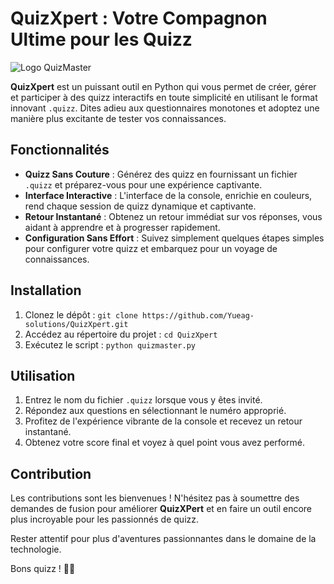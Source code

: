 # QuizXpert : Votre Compagnon Ultime pour les Quizz

![Logo QuizMaster](quizmaster_logo.png)

**QuizXpert** est un puissant outil en Python qui vous permet de créer, gérer et participer à des quizz interactifs en toute simplicité en utilisant le format innovant `.quizz`. Dites adieu aux questionnaires monotones et adoptez une manière plus excitante de tester vos connaissances.

## Fonctionnalités

- **Quizz Sans Couture** : Générez des quizz en fournissant un fichier `.quizz` et préparez-vous pour une expérience captivante.
- **Interface Interactive** : L'interface de la console, enrichie en couleurs, rend chaque session de quizz dynamique et captivante.
- **Retour Instantané** : Obtenez un retour immédiat sur vos réponses, vous aidant à apprendre et à progresser rapidement.
- **Configuration Sans Effort** : Suivez simplement quelques étapes simples pour configurer votre quizz et embarquez pour un voyage de connaissances.

## Installation

1. Clonez le dépôt : `git clone https://github.com/Yueag-solutions/QuizXpert.git`
2. Accédez au répertoire du projet : `cd QuizXpert`
3. Exécutez le script : `python quizmaster.py`

## Utilisation

1. Entrez le nom du fichier `.quizz` lorsque vous y êtes invité.
2. Répondez aux questions en sélectionnant le numéro approprié.
3. Profitez de l'expérience vibrante de la console et recevez un retour instantané.
4. Obtenez votre score final et voyez à quel point vous avez performé.

## Contribution

Les contributions sont les bienvenues ! N'hésitez pas à soumettre des demandes de fusion pour améliorer **QuizXPert** et en faire un outil encore plus incroyable pour les passionnés de quizz.

Rester attentif pour plus d'aventures passionnantes dans le domaine de la technologie.

Bons quizz ! 🚀🎉
